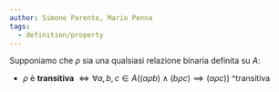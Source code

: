 ```yaml
---
author: Simone Parente, Mario Penna
tags:
  - definition/property
---
```

Supponiamo che $\rho$ sia una qualsiasi relazione binaria definita su $A$:
-  $\rho$ è **transitiva** $\iff \forall a,b,c \in A ((a \rho b) \land (b \rho c) \implies (a \rho c))$ ^transitiva